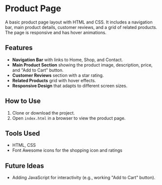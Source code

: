 # Product Page

A basic product page layout with HTML and CSS. It includes a navigation bar, main product details, customer reviews, and a grid of related products. The page is responsive and has hover animations.

## Features

- **Navigation Bar** with links to Home, Shop, and Contact.
- **Main Product Section** showing the product image, description, price, and "Add to Cart" button.
- **Customer Reviews** section with a star rating.
- **Related Products** grid with hover effects.
- **Responsive Design** that adapts to different screen sizes.

## How to Use

1. Clone or download the project.
2. Open `index.html` in a browser to view the product page.

## Tools Used

- HTML, CSS
- Font Awesome icons for the shopping icon and ratings

## Future Ideas

- Adding JavaScript for interactivity (e.g., working "Add to Cart" button).

